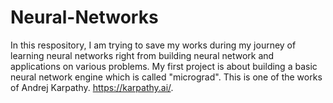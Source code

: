 # Neural-Networks
In this respository, I am trying to save my works during my journey of learning neural networks right from building neural network and applications on various problems.
My first project is about building a basic neural network engine which is called "micrograd". This is one of the works of Andrej Karpathy. https://karpathy.ai/.
